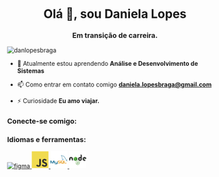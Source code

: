 <h1 align="center">Olá 👋, sou Daniela Lopes</h1>
<h3 align="center">Em transição de carreira.</h3>

<p align="left"> <img src="https://komarev.com/ghpvc/?username=danlopesbraga&label=Profile%20views&color=0e75b6&style=flat" alt="danlopesbraga" /> </p>

- 🌱 Atualmente estou aprendendo **Análise e Desenvolvimento de Sistemas**

- 📫 Como entrar em contato comigo **daniela.lopesbraga@gmail.com**

- ⚡ Curiosidade **Eu amo viajar.**

<h3 align="left">Conecte-se comigo:</h3>
<p align="left">
</p>

<h3 align="left">Idiomas e ferramentas:</h3>
<p align="left"> <a href="https://www.figma.com/" target="_blank" rel="noreferrer"> <img src="https://www.vectorlogo.zone/logos/figma/figma-icon.svg" alt="figma" width="40" height="40"/> </a> <a href="https://developer.mozilla.org/en-US/docs/Web/JavaScript" target="_blank" rel="noreferrer"> <img src="https://raw.githubusercontent.com/devicons/devicon/master/icons/javascript/javascript-original.svg" alt="javascript" width="40" height="40"/> </a> <a href="https://www.mysql.com/" target="_blank" rel="noreferrer"> <img src="https://raw.githubusercontent.com/devicons/devicon/master/icons/mysql/mysql-original-wordmark.svg" alt="mysql" width="40" height="40"/> </a> <a href="https://nodejs.org" target="_blank" rel="noreferrer"> <img src="https://raw.githubusercontent.com/devicons/devicon/master/icons/nodejs/nodejs-original-wordmark.svg" alt="nodejs" width="40" height="40"/> </a> </p>

